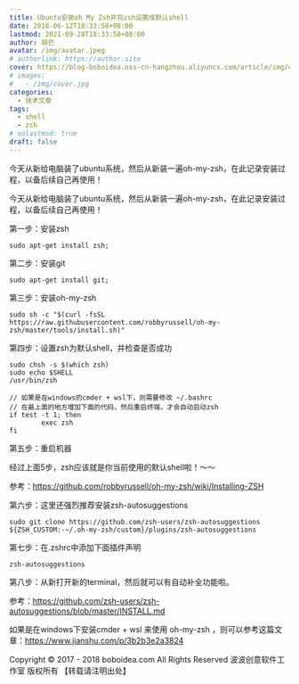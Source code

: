 ```yaml
---
title: Ubuntu安装oh My Zsh并将zsh设置成默认shell
date: 2018-06-12T18:33:58+08:00
lastmod: 2021-09-28T18:33:58+08:00
author: 胡巴
avatar: /img/avatar.jpeg
# authorlink: https://author.site
cover: https://blog-boboidea.oss-cn-hangzhou.aliyuncs.com/article/img/cover.jpg
# images:
#   - /img/cover.jpg
categories:
  - 技术文章
tags:
  - shell
  - zsh
# nolastmod: true
draft: false
---
```


今天从新给电脑装了ubuntu系统，然后从新装一遍oh-my-zsh，在此记录安装过程，以备后续自己再使用！

<!--more-->

今天从新给电脑装了ubuntu系统，然后从新装一遍oh-my-zsh，在此记录安装过程，以备后续自己再使用！

第一步：安装zsh

    sudo apt-get install zsh;

第二步：安装git

    sudo apt-get install git;

第三步：安装oh-my-zsh

    sudo sh -c "$(curl -fsSL https://raw.githubusercontent.com/robbyrussell/oh-my-zsh/master/tools/install.sh)"

第四步：设置zsh为默认shell，并检查是否成功

    sudo chsh -s $(which zsh)
    sudo echo $SHELL
    /usr/bin/zsh

    // 如果是在windows的cmder + wsl下，则需要修改 ~/.bashrc
    // 在最上面的地方增加下面的代码，然后重启终端，才会自动启动zsh
    if test -t 1; then
		    exec zsh
    fi

第五步：重启机器

经过上面5步，zsh应该就是你当前使用的默认shell啦！～～

参考：https://github.com/robbyrussell/oh-my-zsh/wiki/Installing-ZSH

第六步：这里还强烈推荐安装zsh-autosuggestions

    sudo git clone https://github.com/zsh-users/zsh-autosuggestions ${ZSH_CUSTOM:-~/.oh-my-zsh/custom}/plugins/zsh-autosuggestions


第七步：在.zshrc中添加下面插件声明

    zsh-autosuggestions

第八步：从新打开新的terminal，然后就可以有自动补全功能啦。

参考：https://github.com/zsh-users/zsh-autosuggestions/blob/master/INSTALL.md

如果是在windows下安装cmder + wsl 来使用 oh-my-zsh ，则可以参考这篇文章：https://www.jianshu.com/p/3b2b3e2a3824

<!--declare-declare-->

Copyright &copy; 2017 - 2018 boboidea.com All Rights Reserved 波波创意软件工作室 版权所有 【转载请注明出处】
